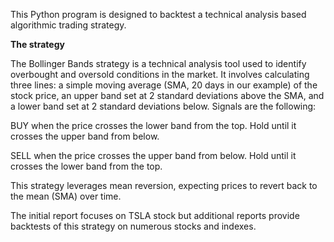 This Python program is designed to backtest a technical analysis based algorithmic trading strategy. 

**The strategy**

The Bollinger Bands strategy is a technical analysis tool used to identify overbought and oversold conditions in the market. It involves calculating three lines: a simple moving average (SMA, 20 days in our example) of the stock price, an upper band set at 2 standard deviations above the SMA, and a lower band set at 2 standard deviations below. 
Signals are the following:

BUY when the price crosses the lower band from the top. Hold until it crosses the upper band from below.

SELL when the price crosses the upper band from below. Hold until it crosses the lower band from the top.

This strategy leverages mean reversion, expecting prices to revert back to the mean (SMA) over time.

The initial report focuses on TSLA stock but additional reports provide backtests of this strategy on numerous stocks and indexes.
